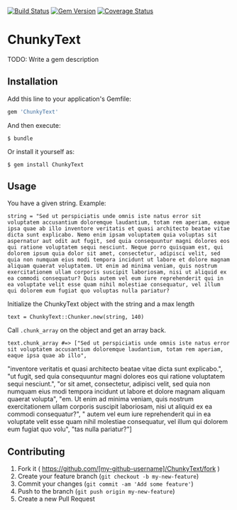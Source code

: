 [![Build Status](https://travis-ci.org/Integralist/Sinderella.png?branch=master)](https://travis-ci.org/Integralist/Sinderella)  [![Gem Version](https://badge.fury.io/rb/sinderella.png)](http://badge.fury.io/rb/sinderella) [![Coverage Status](https://coveralls.io/repos/Integralist/Sinderella/badge.png)](https://coveralls.io/r/Integralist/Sinderella)

# ChunkyText

TODO: Write a gem description

## Installation

Add this line to your application's Gemfile:

```ruby
gem 'ChunkyText'
```

And then execute:

    $ bundle

Or install it yourself as:

    $ gem install ChunkyText

## Usage

You have a given string. Example:
    
    string = "Sed ut perspiciatis unde omnis iste natus error sit voluptatem accusantium doloremque laudantium, totam rem aperiam, eaque ipsa quae ab illo inventore veritatis et quasi architecto beatae vitae dicta sunt explicabo. Nemo enim ipsam voluptatem quia voluptas sit aspernatur aut odit aut fugit, sed quia consequuntur magni dolores eos qui ratione voluptatem sequi nesciunt. Neque porro quisquam est, qui dolorem ipsum quia dolor sit amet, consectetur, adipisci velit, sed quia non numquam eius modi tempora incidunt ut labore et dolore magnam aliquam quaerat voluptatem. Ut enim ad minima veniam, quis nostrum exercitationem ullam corporis suscipit laboriosam, nisi ut aliquid ex ea commodi consequatur? Quis autem vel eum iure reprehenderit qui in ea voluptate velit esse quam nihil molestiae consequatur, vel illum qui dolorem eum fugiat quo voluptas nulla pariatur?

Initialize the ChunkyText object with the string and a max length
    
    text = ChunkyText::Chunker.new(string, 140)

Call `.chunk_array` on the object and get an array back.

    text.chunk_array #=> ["Sed ut perspiciatis unde omnis iste natus error sit voluptatem accusantium doloremque laudantium, totam rem aperiam, eaque ipsa quae ab illo",
 "inventore veritatis et quasi architecto beatae vitae dicta sunt explicabo.",
 "ut fugit, sed quia consequuntur magni dolores eos qui ratione voluptatem sequi nesciunt.",
 "or sit amet, consectetur, adipisci velit, sed quia non numquam eius modi tempora incidunt ut labore et dolore magnam aliquam quaerat volupta",
 "em. Ut enim ad minima veniam, quis nostrum exercitationem ullam corporis suscipit laboriosam, nisi ut aliquid ex ea commodi consequatur?",
 " autem vel eum iure reprehenderit qui in ea voluptate velit esse quam nihil molestiae consequatur, vel illum qui dolorem eum fugiat quo volu",
 "tas nulla pariatur?"]
    

## Contributing

1. Fork it ( https://github.com/[my-github-username]/ChunkyText/fork )
2. Create your feature branch (`git checkout -b my-new-feature`)
3. Commit your changes (`git commit -am 'Add some feature'`)
4. Push to the branch (`git push origin my-new-feature`)
5. Create a new Pull Request
